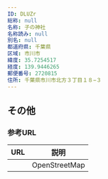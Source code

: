 ```yaml
---
ID: DLUZr
総称: null
名称: 子の神社
名称読み: null
別名: null
都道府県: 千葉県
区域: 市川市
緯度: 35.7254517
経度: 139.9446265
郵便番号: 2720815
住所: 千葉県市川市北方３丁目１８−３
---
```


## その他

### 参考URL

| URL | 説明          |
| --- | ------------- |
|     | OpenStreetMap |
